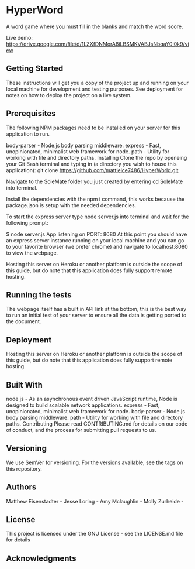 # HyperWord

A word game where you must fill in the blanks and match the word score.

Live demo: https://drive.google.com/file/d/1LZXfDNMorA8iLBSMKVABJsNbqaY0I0k9/view

## Getting Started
These instructions will get you a copy of the project up and running on your local machine for development and testing purposes. See deployment for notes on how to deploy the project on a live system.

## Prerequisites
The following NPM packages need to be installed on your server for this application to run.

body-parser - Node.js body parsing middleware.
express - Fast, unopinionated, minimalist web framework for node.
path - Utility for working with file and directory paths.
Installing
Clone the repo by openeing your Git Bash terminal and typing in (a directory you wish to house this application): git clone https://github.com/mattieice7486/HyperWorld.git

Navigate to the SoleMate folder you just created by entering cd SoleMate into terminal.

Install the dependencies with the npm i command, this works because the package.json is setup with the needed dependencies.

To start the express server type node server.js into terminal and wait for the following prompt:

$ node server.js
App listening on PORT: 8080
At this point you should have an express server instance running on your local machine and you can go to your favorite browser (we prefer chrome) and navigate to localhost:8080 to view the webpage.

Hosting this server on Heroku or another platform is outside the scope of this guide, but do note that this application does fully support remote hosting.

## Running the tests
The webpage itself has a built in API link at the bottom, this is the best way to run an initial test of your server to ensure all the data is getting ported to the document.

## Deployment
Hosting this server on Heroku or another platform is outside the scope of this guide, but do note that this application does fully support remote hosting.

## Built With
node js - As an asynchronous event driven JavaScript runtime, Node is designed to build scalable network applications.
express - Fast, unopinionated, minimalist web framework for node.
body-parser - Node.js body parsing middleware.
path - Utility for working with file and directory paths.
Contributing
Please read CONTRIBUTING.md for details on our code of conduct, and the process for submitting pull requests to us.

## Versioning
We use SemVer for versioning. For the versions available, see the tags on this repository.

## Authors
Matthew Eisenstadter - 
Jesse Loring - 
Amy Mclaughlin - 
Molly Zurheide - 

## License
This project is licensed under the GNU License - see the LICENSE.md file for details

## Acknowledgments
